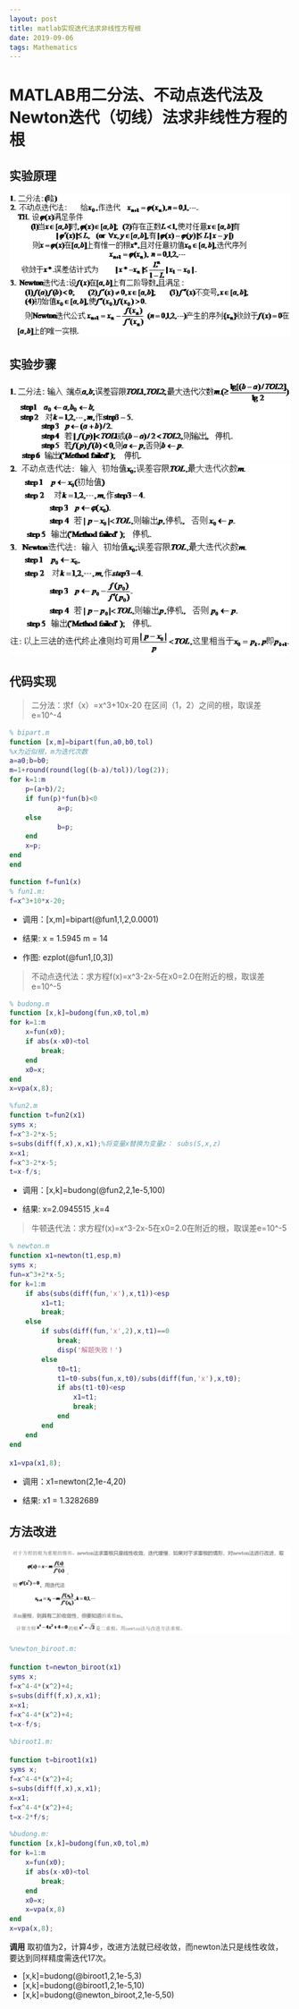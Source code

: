 ```yaml
---
layout: post
title: matlab实现迭代法求非线性方程根
date: 2019-09-06
tags: Mathematics
---
```


# MATLAB用二分法、不动点迭代法及Newton迭代（切线）法求非线性方程的根


## 实验原理

![img](/images/posts/matlab/5.png)

## 实验步骤
![img](/images/posts/matlab/7.png)
![img](/images/posts/matlab/6.png)

## 代码实现

> 二分法：求f（x）=x^3+10x-20 在区间（1，2）之间的根，取误差e=10^-4

```matlab
% bipart.m
function [x,m]=bipart(fun,a0,b0,tol)
%x为近似根，m为迭代次数
a=a0;b=b0;
m=1+round(round(log((b-a)/tol))/log(2));
for k=1:m
    p=(a+b)/2;     
    if fun(p)*fun(b)<0
            a=p;
    else
            b=p;
    end
    x=p;
end
end
```

```matlab
function f=fun1(x)
% fun1.m:
f=x^3+10*x-20;
```

* 调用：[x,m]=bipart(@fun1,1,2,0.0001)

* 结果: x = 1.5945 m = 14

* 作图: ezplot(@fun1,[0,3])

> 不动点迭代法：求方程f(x)=x^3-2x-5在x0=2.0在附近的根，取误差e=10^-5

```matlab
% budong.m
function [x,k]=budong(fun,x0,tol,m)
for k=1:m
    x=fun(x0);
    if abs(x-x0)<tol
        break;
    end
    x0=x;
end
x=vpa(x,8);
```

```matlab
%fun2.m
function t=fun2(x1)
syms x;
f=x^3-2*x-5;
s=subs(diff(f,x),x,x1);%将变量x替换为变量z： subs(S,x,z)
x=x1;
f=x^3-2*x-5;
t=x-f/s;
```

* 调用：[x,k]=budong(@fun2,2,1e-5,100)

* 结果: x=2.0945515 ,k=4


> 牛顿迭代法：求方程f(x)=x^3-2x-5在x0=2.0在附近的根，取误差e=10^-5

```matlab
% newton.m
function x1=newton(t1,esp,m)
syms x;
fun=x^3+2*x-5;
for k=1:m
    if abs(subs(diff(fun,'x'),x,t1))<esp
        x1=t1;
        break;
    else
        if subs(diff(fun,'x',2),x,t1)==0
            break;
            disp('解题失败！')
        else
            t0=t1;
            t1=t0-subs(fun,x,t0)/subs(diff(fun,'x'),x,t0);
            if abs(t1-t0)<esp
                x1=t1;
                break;
            end
        end
    end
end

x1=vpa(x1,8);
```

* 调用：x1=newton(2,1e-4,20)

* 结果: x1 = 1.3282689


## 方法改进

![img](/images/posts/matlab/8.png)

```matlab
%newton_biroot.m:

function t=newton_biroot(x1)
syms x;
f=x^4-4*(x^2)+4;
s=subs(diff(f,x),x,x1);
x=x1;
f=x^4-4*(x^2)+4;
t=x-f/s;
```

```matlab
%biroot1.m:

function t=biroot1(x1)
syms x;
f=x^4-4*(x^2)+4;
s=subs(diff(f,x),x,x1);
x=x1;
f=x^4-4*(x^2)+4;
t=x-2*f/s;
```

```matlab
%budong.m:
function [x,k]=budong(fun,x0,tol,m)
for k=1:m
    x=fun(x0);
    if abs(x-x0)<tol
        break;
    end
    x0=x;
    x=vpa(x,8)
end
x=vpa(x,8);
```

**调用**
取初值为2，计算4步，改进方法就已经收敛，而newton法只是线性收敛，要达到同样精度需迭代17次。

* [x,k]=budong(@biroot1,2,1e-5,3)
* [x,k]=budong(@biroot1,2,1e-5,10)
* [x,k]=budong(@newton_biroot,2,1e-5,50)

